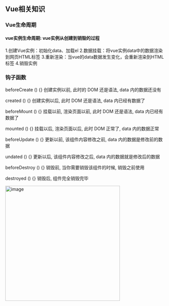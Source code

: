 ## Vue相关知识
### Vue生命周期
#### vue实例生命周期: vue实例从创建到销毁的过程
1.创建Vue实例：初始化data、加载el
2.数据挂载：将vue实例data中的数据渲染到网页HTML标签
3.重新渲染：当vue的data数据发生变化，会重新渲染到HTML标签
4.销毁实例
### 钩子函数

beforeCreate () {} 创建实例以前, 此时的 DOM 还是语法, data 内的数据还没有

created () {} 创建实例以后, 此时 DOM 还是语法, data 内已经有数据了

beforeMount () {} 挂载以前, 渲染页面以前, 此时 DOM 还是语法, data 内已经有数据了

mounted () {} 挂载以后, 渲染页面以后, 此时 DOM 正常了, data 内的数据正常

beforeUpdate () {} 更新以前, 该组件内容修改之前, data 内的数据是修改前的数据

undated () {} 更新以后, 该组件内容修改之后, data 内的数据就是修改后的数据

beforeDestroy () {} 销毁前, 当你需要销毁该组件的时候, 销毁之前使用

destroyed () {} 销毁后, 组件完全销毁完毕


<img width="361" alt="image" src="https://user-images.githubusercontent.com/77945453/178386722-89001486-6f8a-4aa8-8436-f6479c38a9b5.png">


